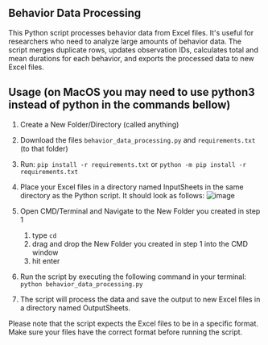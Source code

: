 ## Behavior Data Processing

This Python script processes behavior data from Excel files. It's useful for researchers who need to analyze large amounts of behavior data. The script merges duplicate rows, updates observation IDs, calculates total and mean durations for each behavior, and exports the processed data to new Excel files.

## Usage (on MacOS you may need to use python3 instead of python in the commands bellow)

1. Create a New Folder/Directory (called anything)
2. Download the files `behavior_data_processing.py` and `requirements.txt` (to that folder)
3. Run:
 `pip install -r requirements.txt` or `python -m pip install -r requirements.txt`
4. Place your Excel files in a directory named InputSheets in the same directory as the Python script. It should look as follows:
![image](https://github.com/rhysbw/DataProcessing/assets/93877064/87a565aa-5dae-462a-a81e-c36285216ee8)

5.  Open CMD/Terminal and Navigate to the New Folder you created in step 1
    1.  type `cd `
    2.  drag and drop the New Folder you created in step 1 into the CMD window
    3.  hit enter
6.  Run the script by executing the following command in your terminal:
`python behavior_data_processing.py`
7. The script will process the data and save the output to new Excel files in a directory named OutputSheets.

Please note that the script expects the Excel files to be in a specific format. Make sure your files have the correct format before running the script.
